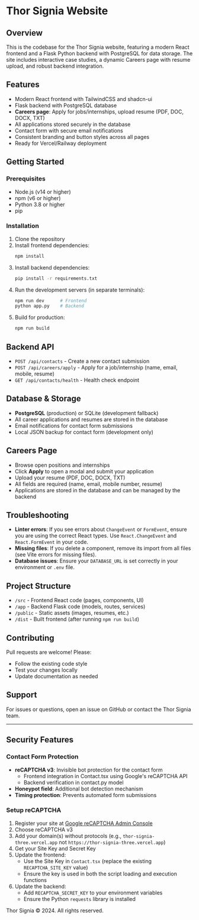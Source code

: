 # Thor Signia Website

## Overview

This is the codebase for the Thor Signia website, featuring a modern React frontend and a Flask Python backend with PostgreSQL for data storage. The site includes interactive case studies, a dynamic Careers page with resume upload, and robust backend integration.

## Features

- Modern React frontend with TailwindCSS and shadcn-ui
- Flask backend with PostgreSQL database
- **Careers page**: Apply for jobs/internships, upload resume (PDF, DOC, DOCX, TXT)
- All applications stored securely in the database
- Contact form with secure email notifications
- Consistent branding and button styles across all pages
- Ready for Vercel/Railway deployment

## Getting Started

### Prerequisites

- Node.js (v14 or higher)
- npm (v6 or higher)
- Python 3.8 or higher
- pip

### Installation

1. Clone the repository
2. Install frontend dependencies:
   ```bash
   npm install
   ```
3. Install backend dependencies:
   ```bash
   pip install -r requirements.txt
   ```
4. Run the development servers (in separate terminals):
   ```bash
   npm run dev      # Frontend
   python app.py    # Backend
   ```
5. Build for production:
   ```bash
   npm run build
   ```

## Backend API

- `POST /api/contacts` - Create a new contact submission
- `POST /api/careers/apply` - Apply for a job/internship (name, email, mobile, resume)
- `GET /api/contacts/health` - Health check endpoint

## Database & Storage

- **PostgreSQL** (production) or SQLite (development fallback)
- All career applications and resumes are stored in the database
- Email notifications for contact form submissions
- Local JSON backup for contact form (development only)

## Careers Page

- Browse open positions and internships
- Click **Apply** to open a modal and submit your application
- Upload your resume (PDF, DOC, DOCX, TXT)
- All fields are required (name, email, mobile number, resume)
- Applications are stored in the database and can be managed by the backend

## Troubleshooting

- **Linter errors**: If you see errors about `ChangeEvent` or `FormEvent`, ensure you are using the correct React types. Use `React.ChangeEvent` and `React.FormEvent` in your code.
- **Missing files**: If you delete a component, remove its import from all files (see Vite errors for missing files).
- **Database issues**: Ensure your `DATABASE_URL` is set correctly in your environment or `.env` file.

## Project Structure

- `/src` - Frontend React code (pages, components, UI)
- `/app` - Backend Flask code (models, routes, services)
- `/public` - Static assets (images, resumes, etc.)
- `/dist` - Built frontend (after running `npm run build`)

## Contributing

Pull requests are welcome! Please:
- Follow the existing code style
- Test your changes locally
- Update documentation as needed

## Support

For issues or questions, open an issue on GitHub or contact the Thor Signia team.

---

## Security Features

### Contact Form Protection
- **reCAPTCHA v3**: Invisible bot protection for the contact form
  - Frontend integration in Contact.tsx using Google's reCAPTCHA API
  - Backend verification in contact.py model
- **Honeypot field**: Additional bot detection mechanism
- **Timing protection**: Prevents automated form submissions

### Setup reCAPTCHA
1. Register your site at [Google reCAPTCHA Admin Console](https://www.google.com/recaptcha/admin)
2. Choose reCAPTCHA v3
3. Add your domain(s) without protocols (e.g., `thor-signia-three.vercel.app` not `https://thor-signia-three.vercel.app`)
4. Get your Site Key and Secret Key
5. Update the frontend:
   - Use the Site Key in `Contact.tsx` (replace the existing `RECAPTCHA_SITE_KEY` value)
   - Ensure the key is used in both the script loading and execution functions
6. Update the backend:
   - Add `RECAPTCHA_SECRET_KEY` to your environment variables
   - Ensure the Python `requests` library is installed


Thor Signia © 2024. All rights reserved.
